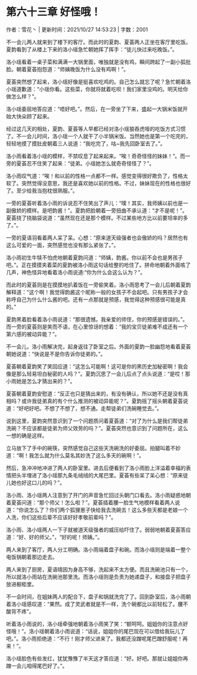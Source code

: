 # 第六十三章 好怪哦！

作者：雪花丶 | 更新时间：2021/10/27 14:53:23 | 字数：2001

不一会儿两人就来到了楼下的客厅。而此时的夏韵、夏荟两人正坐在客厅里吃饭。夏韵看到了从楼上下来的洛小瑶急忙朝她挥了挥手：“徒儿快过来吃晚饭。”。

洛小瑶看着一桌子菜和满满一大锅里面，唯独就是没有鸡，瞬间跨起了一副小狐批脸。朝着夏荟抱怨道：“师姨晚饭为什么没有鸡啊！”。

夏荟突然想了起来，洛小瑶好像是挺喜欢吃鸡的。自己怎么就忘了呢？急忙朝着洛小瑶道歉道：“小瑶你看。这些菜，你就将就着吃呗！我们家里没鸡的。明天给你做怎么样？”。

洛小瑶委屈地答应道：“唔好吧。”。然后，在一旁坐了下来，盛起一大锅米饭就开始大快朵顾了起来。

经过这几天的相处，夏韵、夏荟等人早都已经对洛小瑶狼吞虎噎的吃饭方式习惯了。不一会儿时间，洛小瑶一个人就干了小半锅米饭。当然她也是第一个吃完的，轻轻地摸了摸肚皮朝着三人说道：“我吃完了，咕~我先回卧室去了。”。

洛小雨看着洛小瑶的模样，不禁叹息了起来起来。“唉！奇奇怪怪的妹妹！”。而一旁的夏荟忍不住笑了起来：“徒弟。小瑶她怎么就奇奇怪怪了？”。

洛小雨叹气道：“唉！和以前的性格一点都不一样。感觉变得很好欺负了，性格太软了。突然觉得没意思，我还是喜欢她以前的性格。不过，妹妹现在的性格也很好了。至少给我当抱枕很熟服。”。

一旁的夏荟听着洛小雨的诉说忍不住笑出了声儿：“噗！其实，我师姨以前也是一副傲娇的模样。是吧韵酱！”。夏韵把脸朝着一旁扭曲不承认道：“才不是呢！”。夏荟挠了挠脑袋说道：“虽然现在还是那个模样。不过某些地方比以前要坦率的多了。”。

一旁的夏语羽看着两人呆了呆。心想：“原来道天级强者也会傲娇的吗？居然也有这么可爱的一面，突然感觉也没有那么紧张了。”。

洛小雨初生牛犊不怕虎地朝着夏韵问道：“师姨，韵酱。你以前不会也是男孩子吧。”。正在摸摸夹着菜的夏韵被洛小雨这句话给整的呛住了。拼命地朝着外面咳了几声，神色怪异地看着洛小雨说道:“你为什么会这么认为？”。

而此时的夏荟则是在摸摸地扒着饭在一旁偷笑着。洛小雨思考了一会儿后朝着夏韵解释道：“这个啊！我觉得韵酱这个昵称一般的女孩子不会起吧。只有男孩子才会称呼自己为什么什么酱的吧。还有一点那就是预感，我觉得这种预感很可能是真的。”

夏韵黑着脸看着洛小雨说道：“那很遗憾。我亲爱的师侄，你的预感是错误的。”。而一旁的夏荟则是笑而不语，在心里惊讶的想着：“我的宝贝徒弟难不成还有一个第六感的被动异能？”。

不一会儿，洛小雨解决完，起身返往了卧室之后。外面的夏韵一脸幽怨地看着夏荟朝她说道：“快说是不是你告诉你徒弟的。”。

夏荟朝着夏韵笑了笑回应道：“这怎么可能啊！这可是你的黑历史加秘密啊！我会像是那么轻易坦白秘密的人吗？”。夏韵沉思了一会儿后点了点头说道：“是哎！那小雨她是怎么才猜出来的？”。

夏荟朝着夏韵安慰道：“反正也只是猜出来的，有没有确认，所以她不还是没有真相吗？或许我徒弟真的有个什么推测的被动异能呢？”。夏韵摇了摇头朝着夏荟说道：“好吧好吧。不想了不想了，想不通。走帮徒弟们洗碗睡觉去。”。

说到这里，夏韵突然意识到了一个问题质问着夏荟道：“对了为什么是我们帮徒弟洗碗？不应该都是徒弟为师父效劳的吗？”。夏荟突然也意识到了问题所在，这么一想的确是这样。

立马放下了手中的碗筷，突然感觉自己这些天洗碗洗的好委屈。拍腿叫着不妙道：“啊！我怎么就为什么莫名其妙洗了这么多天的碗啊！”。

然后，急冲冲地冲进了两人的卧室里。进去后便看到了洛小雨脸上洋溢着幸福的表情把头半埋进了洛小瑶那九条毛绒绒的大尾巴里。夏荟有些呆了呆心想：“原来徒儿她也好这口儿的吗？”。

洛小雨、洛小瑶两人注意到了开门的声音急忙回过头朝门口看去。洛小雨疑惑地朝着夏荟问道：“那个师父！怎么啦？”。夏荟插着腰一脸生气地模样看着两人说道：“你说怎么了？你们两个狐狸崽子快给我去洗碗去！这么多些天都是老娘一个人洗，你们这些后辈不应该好好孝敬前辈吗？”。

洛小雨、洛小瑶两人一下子就被道天级强者的威压给吓住了。弱弱地朝着夏荟答应道：“好、好的师父。”，“好的呢！师姨。”。

两人来到了客厅，两人分工明确。洛小雨端着盘子和碗。而洛小瑶则是端着一整个电饭锅朝着那边走去。

两人来到了厨房，夏语晴因为身高不够，洗起来不太方便。而且洗碗池只有一个，所以就洛小雨站在洗碗池那里洗。而洛小瑶则是负责为她递盘子，和接盘子把盘子放进橱柜里。

不一会时间，在姐妹两人的配合下，盘子和锅就洗完了了。回到卧室后，洛小雨朝着洛小瑶感叹道：“果然。成了灵武者就是不一样，洗个碗都比以前轻松了。腰不酸背不疼”。

听着洛小雨说的，洛小瑶牵强地朝着洛小雨笑了笑：“额呵呵。姐姐你的注意点好怪哦！”。洛小瑶朝着洛小雨说道：“话说，姐姐你的尾巴现在可以借给我玩儿了吧。”。洛小雨拒绝道：“不行！刚才师父进来了。我都还没蹭呢尾巴蹭舒服呢！再来！”。

洛小瑶脸色有些发红，犹犹豫豫了半天这才答应道：“好。好吧。那就让姐姐你再蹭一会儿咱得尾巴好了。”。

